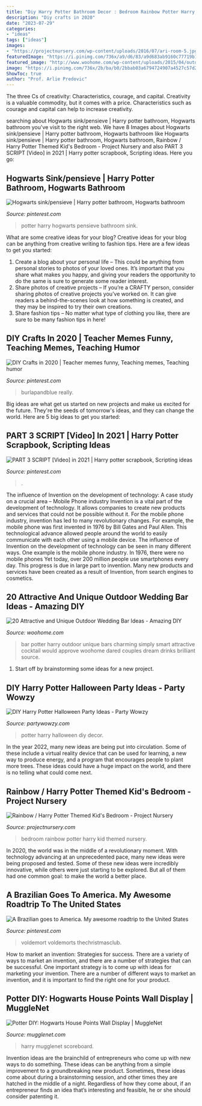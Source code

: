 ```yaml
---
title: "Diy Harry Potter Bathroom Decor : Bedroom Rainbow Potter Harry Kid Themed Nursery"
description: "Diy crafts in 2020"
date: "2023-07-29"
categories:
- "ideas"
tags: ["ideas"]
images:
- "https://projectnursery.com/wp-content/uploads/2016/07/ari-room-5.jpg"
featuredImage: "https://i.pinimg.com/736x/a9/d6/83/a9d683ab9160c77719b110fca7e424de.jpg"
featured_image: "http://www.woohome.com/wp-content/uploads/2015/04/outdoor-wedding-bar-woohome-9.jpg"
image: "https://i.pinimg.com/736x/2b/ba/b0/2bbab03a6794724907a4527c57d21e8e--harry-potter--hogwarts.jpg"
ShowToc: true
author: "Prof. Arlie Predovic"
---
```



The three Cs of creativity: Characteristics, courage, and capital.
Creativity is a valuable commodity, but it comes with a price. Characteristics such as courage and capital can help to increase creativity.

	

		
searching about Hogwarts sink/pensieve | Harry potter bathroom, Hogwarts bathroom you've visit to the right web. We have 8 Images about Hogwarts sink/pensieve | Harry potter bathroom, Hogwarts bathroom like Hogwarts sink/pensieve | Harry potter bathroom, Hogwarts bathroom, Rainbow / Harry Potter Themed Kid&#039;s Bedroom - Project Nursery and also PART 3 SCRIPT [Video] in 2021 | Harry potter scrapbook, Scripting ideas. Here you go:
		
    
## Hogwarts Sink/pensieve | Harry Potter Bathroom, Hogwarts Bathroom

<img loading=lazy src="https://i.pinimg.com/736x/2b/ba/b0/2bbab03a6794724907a4527c57d21e8e--harry-potter--hogwarts.jpg" onerror="this.onerror=null;this.src='https://tse3.mm.bing.net/th?id=OIP.kv3mAFTX3r850TDEYGGiTwHaJ3&amp;pid=15.1';" alt="Hogwarts sink/pensieve | Harry potter bathroom, Hogwarts bathroom">

_Source: pinterest.com_

>potter harry hogwarts pensieve bathroom sink. 

	

What are some creative ideas for your blog?
Creative ideas for your blog can be anything from creative writing to fashion tips. Here are a few ideas to get you started: 
1) Create a blog about your personal life – This could be anything from personal stories to photos of your loved ones. It’s important that you share what makes you happy, and giving your readers the opportunity to do the same is sure to generate some reader interest. 
2) Share photos of creative projects – If you’re a CRAFTY person, consider sharing photos of creative projects you’ve worked on. It can give readers a behind-the-scenes look at how something is created, and they may be inspired to try their own creations. 
3) Share fashion tips – No matter what type of clothing you like, there are sure to be many fashion tips in here!

    
## DIY Crafts In 2020 | Teacher Memes Funny, Teaching Memes, Teaching Humor

<img loading=lazy src="https://i.pinimg.com/736x/a9/d6/83/a9d683ab9160c77719b110fca7e424de.jpg" onerror="this.onerror=null;this.src='https://tse3.mm.bing.net/th?id=OIP.vxBZk-WI-Fw5BScjXYKWGwHaHa&amp;pid=15.1';" alt="DIY Crafts in 2020 | Teacher memes funny, Teaching memes, Teaching humor">

_Source: pinterest.com_

>burlapandblue really. 

	

Big ideas are what get us started on new projects and make us excited for the future. They're the seeds of tomorrow's ideas, and they can change the world. Here are 5 big ideas to get you started: 

    
## PART 3 SCRIPT [Video] In 2021 | Harry Potter Scrapbook, Scripting Ideas

<img loading=lazy src="https://i.pinimg.com/736x/e8/4e/42/e84e42ec82cb40065464b2ef74b1e64c.jpg" onerror="this.onerror=null;this.src='https://tse2.mm.bing.net/th?id=OIP.dniP8DfI22zxHwSuLN7wmwHaNK&amp;pid=15.1';" alt="PART 3 SCRIPT [Video] in 2021 | Harry potter scrapbook, Scripting ideas">

_Source: pinterest.com_

>. 

	

The influence of Invention on the development of technology: A case study on a crucial area – Mobile Phone industry
Invention is a vital part of the development of technology. It allows companies to create new products and services that could not be possible without it. For the mobile phone industry, invention has led to many revolutionary changes. For example, the mobile phone was first invented in 1976 by Bill Gates and Paul Allen. This technological advance allowed people around the world to easily communicate with each other using a mobile device.
The influence of Invention on the development of technology can be seen in many different ways. One example is the mobile phone industry. In 1976, there were no mobile phones Yet today, over 200 million people use smartphones every day. This progress is due in large part to invention. Many new products and services have been created as a result of Invention, from search engines to cosmetics.

    
## 20 Attractive And Unique Outdoor Wedding Bar Ideas - Amazing DIY

<img loading=lazy src="http://www.woohome.com/wp-content/uploads/2015/04/outdoor-wedding-bar-woohome-9.jpg" onerror="this.onerror=null;this.src='https://tse1.mm.bing.net/th?id=OIP.dgp-QA3_41ppr0e1JawRGAHaKh&amp;pid=15.1';" alt="20 Attractive and Unique Outdoor Wedding Bar Ideas - Amazing DIY">

_Source: woohome.com_

>bar potter harry outdoor unique bars charming simply smart attractive cocktail would approve woohome dared couples dream drinks brilliant source. 

	

1. Start off by brainstorming some ideas for a new project.

    
## DIY Harry Potter Halloween Party Ideas - Party Wowzy

<img loading=lazy src="https://partywowzy.com/wp-content/uploads/2020/08/Harry-Potter.jpg" onerror="this.onerror=null;this.src='https://tse3.mm.bing.net/th?id=OIP.HttAajVdEGl0JbFHtDburQHaJ4&amp;pid=15.1';" alt="DIY Harry Potter Halloween Party Ideas - Party Wowzy">

_Source: partywowzy.com_

>potter harry halloween diy decor. 

	

In the year 2022, many new ideas are being put into circulation. Some of these include a virtual reality device that can be used for learning, a new way to produce energy, and a program that encourages people to plant more trees. These ideas could have a huge impact on the world, and there is no telling what could come next.

    
## Rainbow / Harry Potter Themed Kid&#039;s Bedroom - Project Nursery

<img loading=lazy src="https://projectnursery.com/wp-content/uploads/2016/07/ari-room-5.jpg" onerror="this.onerror=null;this.src='https://tse3.mm.bing.net/th?id=OIP.ttzEVJ5G-J8ytk5RMEt_wQHaLH&amp;pid=15.1';" alt="Rainbow / Harry Potter Themed Kid&#039;s Bedroom - Project Nursery">

_Source: projectnursery.com_

>bedroom rainbow potter harry kid themed nursery. 

	

In 2020, the world was in the middle of a revolutionary moment. With technology advancing at an unprecedented pace, many new ideas were being proposed and tested. Some of these new ideas were incredibly innovative, while others were just starting to be explored. But all of them had one common goal: to make the world a better place.

    
## A Brazilian Goes To America. My Awesome Roadtrip To The United States

<img loading=lazy src="https://i.pinimg.com/736x/42/d8/e5/42d8e593f36ce94a21ae0f5796da0a07.jpg" onerror="this.onerror=null;this.src='https://tse1.mm.bing.net/th?id=OIP.0a-4H0rA7UaZ9CrHNc1e4AHaKl&amp;pid=15.1';" alt="A Brazilian goes to America. My awesome roadtrip to the United States">

_Source: pinterest.com_

>voldemort voldemorts thechristmasclub. 

	

How to market an invention: Strategies for success.
There are a variety of ways to market an invention, and there are a number of strategies that can be successful. One important strategy is to come up with ideas for marketing your invention. There are a number of different ways to market an invention, and it is important to find the right one for your product.

    
## Potter DIY: Hogwarts House Points Wall Display | MuggleNet

<img loading=lazy src="https://assets.mugglenet.com/wp-content/uploads/2018/10/house-points-glass-2.jpg" onerror="this.onerror=null;this.src='https://tse4.mm.bing.net/th?id=OIP.fSdSDDPiEuSOH2nQJr433AHaJ4&amp;pid=15.1';" alt="Potter DIY: Hogwarts House Points Wall Display | MuggleNet">

_Source: mugglenet.com_

>harry mugglenet scoreboard. 

	

Invention ideas are the brainchild of entrepreneurs who come up with new ways to do something. These ideas can be anything from a simple improvement to a groundbreaking new product. Sometimes, these ideas come about during a brainstorming session, and other times they are hatched in the middle of a night. Regardless of how they come about, if an entrepreneur finds an idea that’s interesting and feasible, he or she should consider patenting it.

